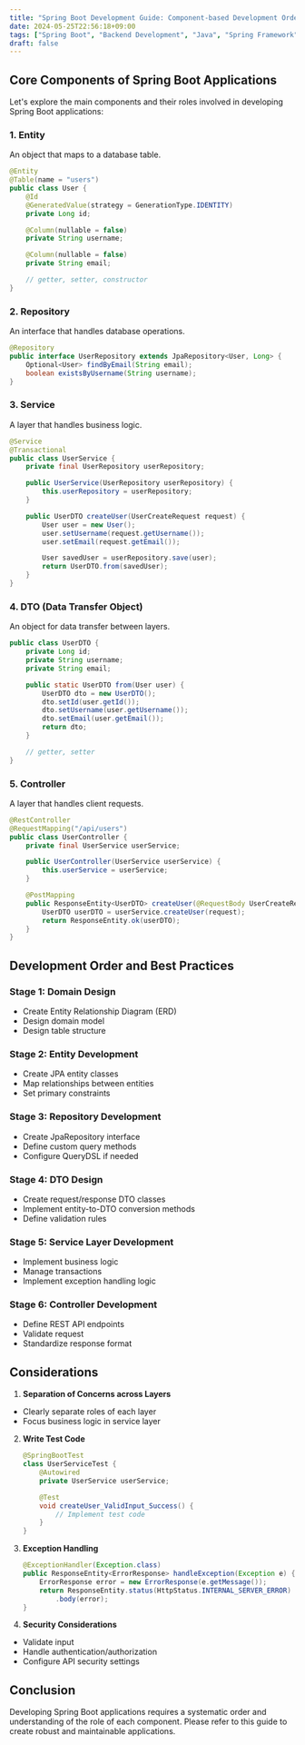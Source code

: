 ```yaml
---
title: "Spring Boot Development Guide: Component-based Development Order and Best Practices"
date: 2024-05-25T22:56:18+09:00
tags: ["Spring Boot", "Backend Development", "Java", "Spring Framework"]
draft: false
---
```


## Core Components of Spring Boot Applications

Let's explore the main components and their roles involved in developing Spring Boot applications:

### 1. Entity

An object that maps to a database table.

```java
@Entity
@Table(name = "users")
public class User {
    @Id
    @GeneratedValue(strategy = GenerationType.IDENTITY)
    private Long id;

    @Column(nullable = false)
    private String username;

    @Column(nullable = false)
    private String email;

    // getter, setter, constructor
}
```

### 2. Repository

An interface that handles database operations.

```java
@Repository
public interface UserRepository extends JpaRepository<User, Long> {
    Optional<User> findByEmail(String email);
    boolean existsByUsername(String username);
}
```

### 3. Service

A layer that handles business logic.

```java
@Service
@Transactional
public class UserService {
    private final UserRepository userRepository;

    public UserService(UserRepository userRepository) {
        this.userRepository = userRepository;
    }

    public UserDTO createUser(UserCreateRequest request) {
        User user = new User();
        user.setUsername(request.getUsername());
        user.setEmail(request.getEmail());

        User savedUser = userRepository.save(user);
        return UserDTO.from(savedUser);
    }
}
```

### 4. DTO (Data Transfer Object)

An object for data transfer between layers.

```java
public class UserDTO {
    private Long id;
    private String username;
    private String email;

    public static UserDTO from(User user) {
        UserDTO dto = new UserDTO();
        dto.setId(user.getId());
        dto.setUsername(user.getUsername());
        dto.setEmail(user.getEmail());
        return dto;
    }

    // getter, setter
}
```

### 5. Controller

A layer that handles client requests.

```java
@RestController
@RequestMapping("/api/users")
public class UserController {
    private final UserService userService;

    public UserController(UserService userService) {
        this.userService = userService;
    }

    @PostMapping
    public ResponseEntity<UserDTO> createUser(@RequestBody UserCreateRequest request) {
        UserDTO userDTO = userService.createUser(request);
        return ResponseEntity.ok(userDTO);
    }
}
```

## Development Order and Best Practices

### Stage 1: Domain Design

- Create Entity Relationship Diagram (ERD)
- Design domain model
- Design table structure

### Stage 2: Entity Development

- Create JPA entity classes
- Map relationships between entities
- Set primary constraints

### Stage 3: Repository Development

- Create JpaRepository interface
- Define custom query methods
- Configure QueryDSL if needed

### Stage 4: DTO Design

- Create request/response DTO classes
- Implement entity-to-DTO conversion methods
- Define validation rules

### Stage 5: Service Layer Development

- Implement business logic
- Manage transactions
- Implement exception handling logic

### Stage 6: Controller Development

- Define REST API endpoints
- Validate request
- Standardize response format

## Considerations

1. **Separation of Concerns across Layers**

- Clearly separate roles of each layer
- Focus business logic in service layer

2. **Write Test Code**

    ```java
    @SpringBootTest
    class UserServiceTest {
        @Autowired
        private UserService userService;

        @Test
        void createUser_ValidInput_Success() {
            // Implement test code
        }
    }
    ```

3. **Exception Handling**

    ```java
    @ExceptionHandler(Exception.class)
    public ResponseEntity<ErrorResponse> handleException(Exception e) {
        ErrorResponse error = new ErrorResponse(e.getMessage());
        return ResponseEntity.status(HttpStatus.INTERNAL_SERVER_ERROR)
            .body(error);
    }
    ```

4. **Security Considerations**

- Validate input
- Handle authentication/authorization
- Configure API security settings

## Conclusion

Developing Spring Boot applications requires a systematic order and understanding of the role of each component. Please refer to this guide to create robust and maintainable applications.

